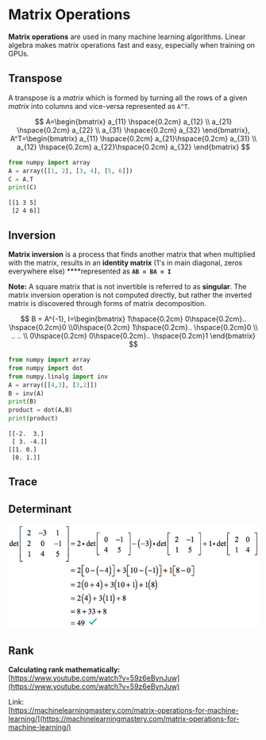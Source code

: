 # Matrix Operations

**Matrix operations** are used in many machine learning algorithms. Linear algebra makes matrix operations fast and easy, especially when training on GPUs.

## Transpose

A transpose is a _matrix_ which is formed by turning all the rows of a given _matrix_ into columns and vice-versa represented as `A^T`.

$$
A=\begin{bmatrix}
a_{11} \hspace{0.2cm} a_{12}
\\ a_{21} \hspace{0.2cm} a_{22}
\\ a_{31} \hspace{0.2cm} a_{32}
\end{bmatrix}, 
A^T=\begin{bmatrix}
a_{11} \hspace{0.2cm} a_{21}\hspace{0.2cm} a_{31}
\\ a_{12} \hspace{0.2cm} a_{22}\hspace{0.2cm} a_{32}
\end{bmatrix}
$$

```python
from numpy import array
A = array([[1, 2], [3, 4], [5, 6]])
C = A.T
print(C)
```

```text
[[1 3 5]
 [2 4 6]]
```

## Inversion

**Matrix inversion** is a process that finds another matrix that when multiplied with the matrix, results in an **identity matrix** \(1's in main diagonal, zeros everywhere else\) ****represented as **`AB = BA = I`**

**Note:** A square matrix that is not invertible is referred to as **singular**. The matrix inversion operation is not computed directly, but rather the inverted matrix is discovered through forms of matrix decomposition.

$$
B = A^{-1},  I=\begin{bmatrix}
1\hspace{0.2cm} 0\hspace{0.2cm}..  \hspace{0.2cm}0
\\0\hspace{0.2cm} 1\hspace{0.2cm}..  
\hspace{0.2cm}0
\\ .. ..
\\ 0\hspace{0.2cm} 0\hspace{0.2cm}..  \hspace{0.2cm}1
\end{bmatrix}
$$

```python
from numpy import array
from numpy import dot
from numpy.linalg import inv
A = array([[4,3], [3,2]])
B = inv(A)
print(B)
product = dot(A,B)
print(product)​
```

```text
[[-2.  3.]
 [ 3. -4.]]
[[1. 0.]
 [0. 1.]]
```

## Trace

## Determinant

![Calculating determinant of a matrix](../../../.gitbook/assets/determinant.png)

## Rank

**Calculating rank mathematically:**  
[https://www.youtube.com/watch?v=59z6eBynJuw](https://www.youtube.com/watch?v=59z6eBynJuw)

Link:  
[https://machinelearningmastery.com/matrix-operations-for-machine-learning/](https://machinelearningmastery.com/matrix-operations-for-machine-learning/)

